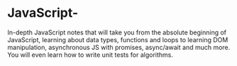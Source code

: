 # JavaScript-
In-depth JavaScript notes that will take you from the absolute beginning of JavaScript, learning about data types, functions and loops to learning DOM manipulation, asynchronous JS with promises, async/await and much more. You will even learn how to write unit tests for algorithms.
